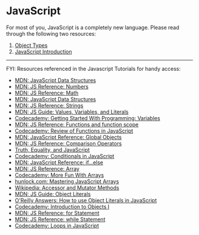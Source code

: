 # JavaScript 
For most of you, JavaScript is a completely new language. Please read through the following two resources:

1. [Object Types](object_types.md)
2. [JavaScript Introduction](javascript_intro_lab/readme.md)

***
FYI: Resources referenced in the Javascript Tutorials for handy access:

- [MDN: JavaScript Data Structures](https://developer.mozilla.org/en/JavaScript/Data_structures)
- [MDN: JS Reference: Numbers](https://developer.mozilla.org/en/JavaScript/Reference/Global_Objects/Number)
- [MDN: JS Reference: Math](https://developer.mozilla.org/en/JavaScript/Reference/Global_Objects/Math/)
- [MDN: JavaScript Data Structures](https://developer.mozilla.org/en/JavaScript/Data_structures)
- [MDN: JS Reference: Strings](https://developer.mozilla.org/en/JavaScript/Reference/Global_Objects/String)
- [MDN: JS Guide: Values, Variables, and Literals](https://developer.mozilla.org/en/JavaScript/Guide/Values%2C_Variables%2C_and_Literals)
- [Codecademy: Getting Started With Programming: Variables](http://www.codecademy.com/courses/getting-started-v2/4)
- [MDN: JS Reference: Functions and function scope](https://developer.mozilla.org/en/JavaScript/Reference/Functions_and_function_scope)
- [Codecademy: Review of Functions in JavaScript](http://www.codecademy.com/courses/functions_in_javascript)
- [MDN: JavaScript Reference: Global Objects](https://developer.mozilla.org/en-US/docs/JavaScript/Reference/Global_Objects)
- [MDN: JS Reference: Comparison Operators](https://developer.mozilla.org/en/JavaScript/Reference/Operators/Comparison_Operators)
- [Truth, Equality, and JavaScript](http://javascriptweblog.wordpress.com/2011/02/07/truth-equality-and-javascript/)
- [Codecademy: Conditionals in JavaScript](http://www.codecademy.com/courses/conditionals-in-javascript)
- [MDN: JavaScript Reference: if...else](https://developer.mozilla.org/en-US/docs/JavaScript/Reference/Statements/if...else)
- [MDN: JS Reference: Array](https://developer.mozilla.org/en/JavaScript/Reference/Global_Objects/Array/)
- [Codecademy: More Fun With Arrays](http://www.codecademy.com/courses/working-with-indexed-associate-and-multi-dimensional-arrays)
- [hunlock.com: Mastering JavaScript Arrays](http://www.hunlock.com/blogs/Mastering_Javascript_Arrays)
- [Wikipedia: Accessor and Mutator Methods](http://en.wikipedia.org/wiki/Method_(computer_programming)#Accessor_and_mutator_methods)
- [MDN: JS Guide: Object Literals](https://developer.mozilla.org/en/JavaScript/Guide/Values,_Variables,_and_Literals#Object_literals)
- [O'Reilly Answers: How to use Object Literals in JavaScript](http://answers.oreilly.com/topic/2138-how-to-use-object-literals-in-javascript/)
- [Codecademy: Introduction to Objects I](http://www.codecademy.com/courses/spencer-sandbox)
- [MDN: JS Reference: for Statement](https://developer.mozilla.org/en/JavaScript/Reference/Statements/for)
- [MDN: JS Reference: while Statement](https://developer.mozilla.org/en/JavaScript/Reference/Statements/while)
- [Codecademy: Loops in JavaScript](http://www.codecademy.com/courses/loops)
